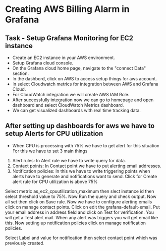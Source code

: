 # Creating AWS Billing Alarm in Grafana

## Task - Setup Grafana Monitoring for EC2 instance
   - Create an EC2 instance in your AWS environment.
   - Setup Grafana cloud console.
   - On the Grafana cloud home page, navigate to the "connect Data" section.
   - In the dashbord, click on AWS to access setup things for aws account.
   - In select Cloudwatch metrics for integration between AWS and Grafana Cloud.
   - For CloudWatch integration we will create AWS IAM Role.
   - After successfully integration now we can go to homepage and open dashboard and select CloudWatch Metrics dashboard.
   - We can get visualized dashboards with real time tracking data. 

## After setting up dashboards for aws we have to setup Alerts for CPU utilization
   - When CPU is processing with 75% we have to get alert for this situation
For this we have to set 3 main things
1. Alert rules: In Alert rule we have to write query for data.
2. Contact points: In Contact point we have to put alerting email addresses.
3. Notification policies: In this we have to write triggering points when alerts have to generate and notifications want to send.
Click for Create alert rule for CPU utilization is above 75%

Select metric as_ec2_cpuutilization_maximum then slect instance id then select threshold value to 75%.
Now Run the query and check output.
Now all set then click on Save rule.
Now we have to configure alerting emails click on manage contact points.
Click on edit the grafana-default-email.
Put your email address in address field and click on Test for verification.
You will get a Test alert mail.
When any alert was triggers you will get email like this.
Now setting up notification policies click on manage notification policies.

Select Label and value for notification then select contact point which was previously created.



